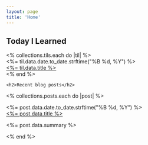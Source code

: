 ```yaml
---
layout: page
title: 'Home'
---
```


<div class="mx-auto my-0 bg-white p-[40px] pb-1">
	<!-- <h2>Sprints</h2>
	<% collections.sprints.each do |sprint| %>
    <div class="mb-10">
      <div class="mt-0 mb-0">
        <a class="" href="<%= sprint.relative_url %>"><%= sprint.data.title %></a>
      </div>
    </div>
  <% end %> -->
	<h2>Today I Learned</h2>
	<% collections.tils.each do |til| %>
    <div class="mb-10">
			<div class="text-[10px] text-[#959595] font-medium"><%= til.data.date.to_date.strftime("%B %d, %Y") %></div>
      <div class="mt-0 mb-0">
        <a class="" href="<%= til.relative_url %>"><%= til.data.title %></a>
      </div>
    </div>
  <% end %> 

	<h2>Recent blog posts</h2>
  <% collections.posts.each do |post| %>
    <div class="mb-10">
      <div class="text-[10px] text-[#959595] font-medium"><%= post.data.date.to_date.strftime("%B %d, %Y") %></div>
      <div class="mt-0 mb-0">
        <a class="" href="<%= post.relative_url %>"><%= post.data.title %></a>
      </div>
      <p class=""><%= post.data.summary %></p>
    </div>
  <% end %>
</div>
